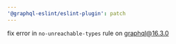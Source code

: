 ```yaml
---
'@graphql-eslint/eslint-plugin': patch
---
```


fix error in `no-unreachable-types` rule on graphql@16.3.0
